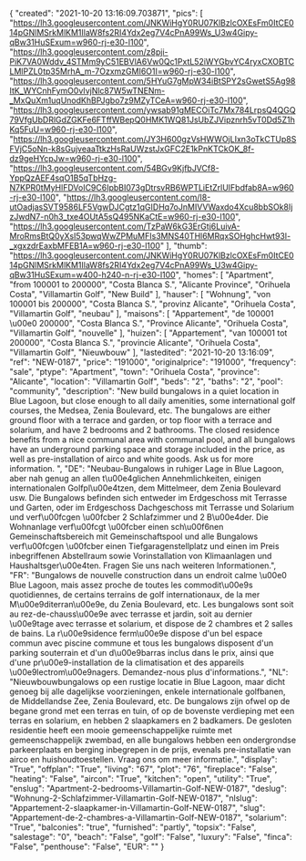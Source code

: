 {
"created": "2021-10-20 13:16:09.703871",
"pics": [
"https://lh3.googleusercontent.com/JNKWiHgY0RU07KlBzlcOXEsFm0ItCE014pGNlMSrkMlKM1IlaW8fs2RI4Ydx2eg7V4cPnA99Ws_U3w4Gipy-qBw31HuSExum=w960-rj-e30-l100",
"https://lh3.googleusercontent.com/z8pji-PiK7VA0Wddv_4STMm9yC51EBVlA6Vw0Qc1PxtL52iWYGbvYC4ryxCXOBTCLMlPZL0tp35MrhA_m-7OzxmzGMI6O1I=w960-rj-e30-l100",
"https://lh3.googleusercontent.com/5HYuG7gMpW34iBtSPY2sGwetS5Ag98ItK_WYCnhFymO0vIvjNlc87W5wTNENm-_MxQuXm1uqUnodKhBPJgbo7z9MZyTCeA=w960-rj-e30-l100",
"https://lh3.googleusercontent.com/ywsab91gMECOiTc7Mx784LrpsQ4QGQ79VfgUbDRlGdZGKFe6FTffWBepQ0HMK1WQ81JsUbZJVipznrh5vT0Dd5Z1hKq5FuU=w960-rj-e30-l100",
"https://lh3.googleusercontent.com/JY3H600gzVsHWWOjLIxn3oTkCTUp8SFVjC5oNn-k8sGujveaaTtkzHsRaUWzstJxGFC2E1kPnKTCkOK_8f-dz9geHYcpJw=w960-rj-e30-l100",
"https://lh3.googleusercontent.com/54BGv9KjfbJVCf8-YppQzAEF4sqO1B5qTbHzg-N7KPR0tMyHlFDVoIC9C6IpbBI073gDtrsvRB6WPTLiEtZrlUIFbdfab8A=w960-rj-e30-l100",
"https://lh3.googleusercontent.com/I8-utOadjasSVT9586LF5VgwDJCgtz1qGIDHq7oJnMIVVWaxdo4Xcu8bbSOk8IjzJwdN7-n0h3_txe4OUtA5sQ495NKaCtE=w960-rj-e30-l100",
"https://lh3.googleusercontent.com/TzPaW6kG3ErGtj6LuivA-MroRmsBtQ0yXsI53pwqWwZPMuMFIs3MNS40THl6MRqxSOHghcHwt93l-_xgxzdrEaxbMFEB1A=w960-rj-e30-l100"
],
"thumb": "https://lh3.googleusercontent.com/JNKWiHgY0RU07KlBzlcOXEsFm0ItCE014pGNlMSrkMlKM1IlaW8fs2RI4Ydx2eg7V4cPnA99Ws_U3w4Gipy-qBw31HuSExum=w400-h240-n-rj-e30-l100",
"homes": [
"Apartment",
"from 100001 to 200000",
"Costa Blanca S.",
"Alicante Province",
"Orihuela Costa",
"Villamartin Golf",
"New Build"
],
"hauser": [
"Wohnung",
"von 100001 bis 200000",
"Costa Blanca S.",
"provinz Alicante",
"Orihuela Costa",
"Villamartin Golf",
"neubau"
],
"maisons": [
"Appartement",
"de 100001 \u00e0 200000",
"Costa Blanca S.",
"Province Alicante",
"Orihuela Costa",
"Villamartin Golf",
"nouvelle"
],
"huizen": [
"Appartement",
"van 100001 tot 200000",
"Costa Blanca S.",
"provincie Alicante",
"Orihuela Costa",
"Villamartin Golf",
"Nieuwbouw"
],
"lastedited": "2021-10-20 13:16:09",
"ref": "NEW-0187",
"price": "191000",
"originalprice": "191000",
"frequency": "sale",
"ptype": "Apartment",
"town": "Orihuela Costa",
"province": "Alicante",
"location": "Villamartin Golf",
"beds": "2",
"baths": "2",
"pool": "community",
"description": "New build bungalows in a quiet location in Blue Lagoon, but close enough to all daily amenities, some international golf courses, the Medsea, Zenia Boulevard, etc. The bungalows are either ground floor with a terrace and garden, or top floor with a terrace and solarium, and have 2 bedrooms and 2 bathrooms. The closed residence benefits from a nice communal area with communal pool, and all bungalows have an underground parking space and storage included in the price, as well as pre-installation of airco and white goods. Ask us for more information.  ",
"DE": "Neubau-Bungalows in ruhiger Lage in Blue Lagoon, aber nah genug an allen t\u00e4glichen Annehmlichkeiten, einigen internationalen Golfpl\u00e4tzen, dem Mittelmeer, dem Zenia Boulevard usw. Die Bungalows befinden sich entweder im Erdgeschoss mit Terrasse und Garten, oder im Erdgeschoss Dachgeschoss mit Terrasse und Solarium und verf\u00fcgen \u00fcber 2 Schlafzimmer und 2 B\u00e4der. Die Wohnanlage verf\u00fcgt \u00fcber einen sch\u00f6nen Gemeinschaftsbereich mit Gemeinschaftspool und alle Bungalows verf\u00fcgen \u00fcber einen Tiefgaragenstellplatz und einen im Preis inbegriffenen Abstellraum sowie Vorinstallation von Klimaanlagen und Haushaltsger\u00e4ten. Fragen Sie uns nach weiteren Informationen.",
"FR": "Bungalows de nouvelle construction dans un endroit calme \u00e0 Blue Lagoon, mais assez proche de toutes les commodit\u00e9s quotidiennes, de certains terrains de golf internationaux, de la mer M\u00e9diterran\u00e9e, du Zenia Boulevard, etc. Les bungalows sont soit au rez-de-chauss\u00e9e avec terrasse et jardin, soit au dernier \u00e9tage avec terrasse et solarium, et dispose de 2 chambres et 2 salles de bains. La r\u00e9sidence ferm\u00e9e dispose d'un bel espace commun avec piscine commune et tous les bungalows disposent d'un parking souterrain et d'un d\u00e9barras inclus dans le prix, ainsi que d'une pr\u00e9-installation de la climatisation et des appareils \u00e9lectrom\u00e9nagers. Demandez-nous plus d'informations.",
"NL": "Nieuwbouwbungalows op een rustige locatie in Blue Lagoon, maar dicht genoeg bij alle dagelijkse voorzieningen, enkele internationale golfbanen, de Middellandse Zee, Zenia Boulevard, etc. De bungalows zijn ofwel op de begane grond met een terras en tuin, of op de bovenste verdieping met een terras en solarium, en hebben 2 slaapkamers en 2 badkamers. De gesloten residentie heeft een mooie gemeenschappelijke ruimte met gemeenschappelijk zwembad, en alle bungalows hebben een ondergrondse parkeerplaats en berging inbegrepen in de prijs, evenals pre-installatie van airco en huishoudtoestellen. Vraag ons om meer informatie.",
"display": "True",
"offplan": "True",
"living": "67",
"plot": "76",
"fireplace": "False",
"heating": "False",
"aircon": "True",
"kitchen": "open",
"utility": "True",
"enslug": "Apartment-2-bedrooms-Villamartin-Golf-NEW-0187",
"deslug": "Wohnung-2-Schlafzimmer-Villamartin-Golf-NEW-0187",
"nlslug": "Appartement-2-slaapkamer-in-Villamartin-Golf-NEW-0187",
"slug": "Appartement-de-2-chambres-a-Villamartin-Golf-NEW-0187",
"solarium": "True",
"balconies": "true",
"furnished": "partly",
"topsix": "False",
"salestage": "0",
"beach": "False",
"golf": "False",
"luxury": "False",
"finca": "False",
"penthouse": "False",
"EUR": ""
}